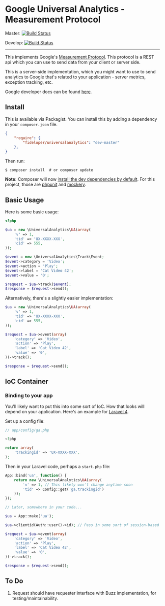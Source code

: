 # Google Universal Analytics - Measurement Protocol

Master: [![Build Status](https://travis-ci.org/fideloper/UniversalAnalytics.png?branch=master)](https://travis-ci.org/fideloper/UniversalAnalytics)

Develop: [![Build Status](https://travis-ci.org/fideloper/UniversalAnalytics.png?branch=develop)](https://travis-ci.org/fideloper/UniversalAnalytics)

---

This implements Google's [Measurement Protocol](https://developers.google.com/analytics/devguides/collection/protocol/v1/). This protocol is a REST api which you can use to send data from your client or server side.

This is a server-side implementation, which you might want to use to send analytics to Google that's related to your application - server metrics, exception tracking, etc.

Google developer docs can be found [here](https://developers.google.com/analytics/devguides/collection/protocol/v1/devguide).

## Install

This is available via Packagist. You can install this by adding a dependency in your `composer.json` file.

```json
{
    "require": {
        "fideloper/universalanalytics": "dev-master"
    },
}
```

Then run:

    $ composer install  # or composer update

**Note:** Composer will now [install the dev dependencies by default](http://seld.be/notes/composer-installing-require-dev-by-default). For this project, those are [phpunit](https://github.com/sebastianbergmann/phpunit/) and [mockery](https://github.com/padraic/mockery).

## Basic Usage

Here is some basic usage:

```php
<?php

$ua = new \UniversalAnalytics\UA(array(
    'v' => 1,
    'tid' => 'UX-XXXX-XXX',
    'cid' => 555,
));

$event = new \UniversalAnalytics\Track\Event;
$event->category = 'Video';
$event->action = 'Play';
$event->label = 'Cat Video 42';
$event->value = '0';

$request = $ua->track($event);
$response = $request->send();
```

Alternatively, there's a slightly easier implementation:

```php
$ua = new \UniversalAnalytics\UA(array(
    'v' => 1,
    'tid' => 'UX-XXXX-XXX',
    'cid' => 555,
));

$request = $ua->event(array(
    'category' => 'Video',
    'action' => 'Play',
    'label' => 'Cat Video 42',
    'value' => '0',
))->track();

$response = $request->send();
```

## IoC Container

### Binding to your app

You'll likely want to put this into some sort of IoC. How that looks will depend on your application. Here's an example for [Laravel 4](http://laravel.com).

Set up a config file:

```php
// app/config/ga.php

<?php

return array(
    'trackingid' => 'UX-XXXX-XXX',
);
```

Then in your Laravel code, perhaps a `start.php` file:

```php
App::bind('ua', function() {
    return new \UniversalAnalytics\UA(array(
        'v' => 1, // This likely won't change anytime soon
        'tid' => Config::get('ga.trackingid')
    ));
});

// Later, somewhere in your code...

$ua = App::make('ua');

$ua->clientid(Auth::user()->id); // Pass in some sort of session-based user id

$request = $ua->event(array(
    'category' => 'Video',
    'action' => 'Play',
    'label' => 'Cat Video 42',
    'value' => '0',
))->track();

$response = $request->send();
```


## To Do

1. Request should have requester interface with Buzz implementation, for testing/maintainability.
